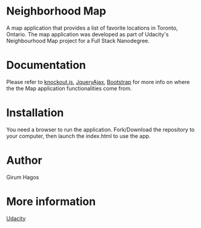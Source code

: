 # Neighborhood Map

A map application that provides a list of favorite locations in Toronto, Ontario. The map application was developed as part of Udacity's Neighbourhood Map project for a Full Stack Nanodegree. 

# Documentation

Please refer to [knockout.js](http://knockoutjs.com/), [JqueryAjax](http://api.jquery.com/category/ajax/), [Bootstrap](http://getbootstrap.com/) for more info on where the the Map application functionalities come from. 

# Installation

You need a browser to run the application. Fork/Download the repository to your computer, then launch the index.html to use the app.
# Author

Girum Hagos

# More information

[Udacity](https://www.udacity.com/)